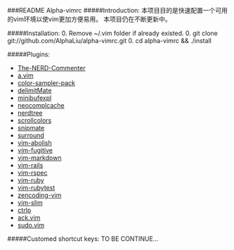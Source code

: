 ###README Alpha-vimrc 
#####Introduction:
本项目目的是快速配置一个可用的vim环境以使vim更加方便易用。
本项目仍在不断更新中。

#####Installation:
0. Remove ~/.vim folder if already existed.
0. git clone git://github.com/AlphaLiu/alpha-vimrc.git
0. cd alpha-vimrc && ./install

#####Plugins:
* [The-NERD-Commenter](https://github.com/vim-scripts/The-NERD-Commenter)
* [a.vim](https://github.com/AlphaLiu/a.vim)
* [color-sampler-pack](https://github.com/vim-scripts/Color-Sampler-Pack)
* [delimitMate](https://github.com/Raimondi/delimitMate)
* [minibufexpl](https://github.com/fholgado/minibufexpl.vim)
* [neocomplcache](https://github.com/Shougo/neocomplcache)
* [nerdtree](https://github.com/scrooloose/nerdtree)
* [scrollcolors](https://github.com/vim-scripts/ScrollColors)
* [snipmate](https://github.com/AlphaLiu/my_snipMate.vim)
* [surround](https://github.com/tpope/vim-surround)
* [vim-abolish](https://github.com/tpope/vim-abolish)
* [vim-fugitive](https://github.com/tpope/vim-fugitive)
* [vim-markdown](https://github.com/tpope/vim-markdown)
* [vim-rails](https://github.com/tpope/vim-rails)
* [vim-rspec](https://github.com/taq/vim-rspec)
* [vim-ruby](https://github.com/vim-ruby/vim-ruby)
* [vim-rubytest](https://github.com/janx/vim-rubytest)
* [zencoding-vim](https://github.com/mattn/zencoding-vim)
* [vim-slim](https://github.com/bbommarito/vim-slim)
* [ctrlp](https://github.com/kien/ctrlp.vim)
* [ack.vim](https://github.com/mileszs/ack.vim)
* [sudo.vim](https://github.com/vim-scripts/sudo.vim)

#####Customed shortcut keys:
TO BE CONTINUE...
